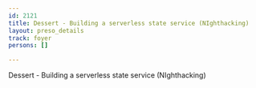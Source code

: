 ```yaml
---
id: 2121
title: Dessert - Building a serverless state service (NIghthacking)
layout: preso_details
track: foyer
persons: []

---
```

Dessert - Building a serverless state service (NIghthacking)
